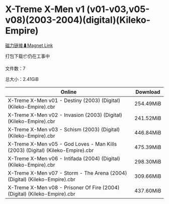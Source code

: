 # X-Treme X-Men v1 (v01-v03,v05-v08)(2003-2004)(digital)(Kileko-Empire)

[磁力链接⬇Magnet Link](magnet:?xt=urn:btih:d94a265d79388d5fbc61c495d583151461d41430&dn=X-Treme%20X-Men%20v1%20%28v01-v03%2Cv05-v08%29%282003-2004%29%28digital%29%28Kileko-Empire%29)

打包下载📦仍在工事中

文件数：7

总大小：2.41GiB

Online | Download
--- | ---
X-Treme X-Men v01 - Destiny (2003) (Digital) (Kileko-Empire).cbr | 254.49MiB
X-Treme X-Men v02 - Invasion (2003) (Digital) (Kileko-Empire).cbr | 241.52MiB
X-Treme X-Men v03 - Schism (2003) (Digital) (Kileko-Empire).cbr | 446.84MiB
X-Treme X-Men v05 - God Loves - Man Kills (2003) (Digital) (Kileko-Empire).cbr | 475.39MiB
X-Treme X-Men v06 - Intifada (2004) (Digital) (Kileko-Empire).cbr | 298.30MiB
X-Treme X-Men v07 - Storm - The Arena (2004) (Digital) (Kileko-Empire).cbr | 309.66MiB
X-Treme X-Men v08 - Prisoner Of Fire (2004) (Digital) (Kileko-Empire).cbr | 437.60MiB